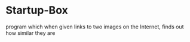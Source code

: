 # Startup-Box
program which when given links to two images on the Internet, finds out how similar they are
